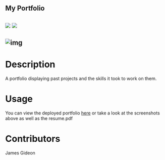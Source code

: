
## My Portfolio
## ![](https://img.shields.io/badge/Github-Jamgid-orange) ![](https://img.shields.io/badge/Email-Jamgid@yahoo.com-blue)
## ![img](https://avatars.githubusercontent.com/u/69053531?size=200)

# Description
A portfolio displaying past projects and the skills it took to work on them.
# Usage
You can view the deployed portfolio [here](https://jamgid.github.io/Portfolio/public/html/about.html) or take a look at the screenshots above as well as the resume.pdf
# Contributors
James Gideon
